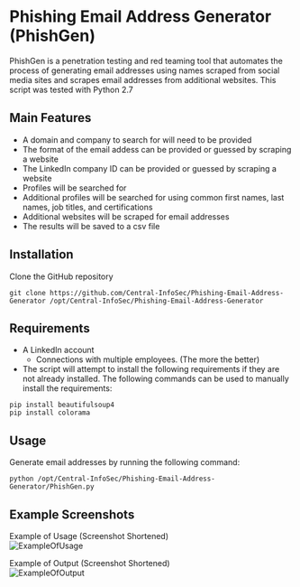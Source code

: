 # Phishing Email Address Generator (PhishGen)

PhishGen is a penetration testing and red teaming tool that automates the process of generating email addresses using names scraped from social media sites and scrapes email addresses from additional websites. This script was tested with Python 2.7

## Main Features

 - A domain and company to search for will need to be provided
 - The format of the email addess can be provided or guessed by scraping a website
 - The LinkedIn company ID can be provided or guessed by scraping a website
 - Profiles will be searched for
 - Additional profiles will be searched for using common first names, last names, job titles, and certifications
 - Additional websites will be scraped for email addresses
 - The results will be saved to a csv file

## Installation

Clone the GitHub repository
```
git clone https://github.com/Central-InfoSec/Phishing-Email-Address-Generator /opt/Central-InfoSec/Phishing-Email-Address-Generator
```

## Requirements

 - A LinkedIn account
   - Connections with multiple employees. (The more the better)
 - The script will attempt to install the following requirements if they are not already installed. The following commands can be used to manually install the requirements:
```
pip install beautifulsoup4
pip install colorama
```

## Usage

Generate email addresses by running the following command:
```
python /opt/Central-InfoSec/Phishing-Email-Address-Generator/PhishGen.py
```

## Example Screenshots

Example of Usage (Screenshot Shortened)  
![ExampleOfUsage](screenshot1.png?raw=true "ExampleOfUsage")

Example of Output (Screenshot Shortened)  
![ExampleOfOutput](screenshot2.png?raw=true "ExampleOfOutput")
